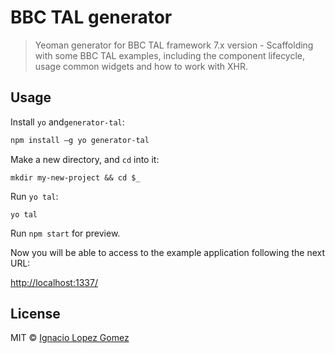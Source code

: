 # BBC TAL generator

> Yeoman generator for BBC TAL framework 7.x version - Scaffolding with some BBC TAL examples, including the component lifecycle, usage common widgets and how to work with XHR.

## Usage

Install `yo` and`generator-tal`:
```bash
npm install –g yo generator-tal
```

Make a new directory, and `cd` into it:
```
mkdir my-new-project && cd $_
```

Run `yo tal`:
```
yo tal
```

Run `npm start` for preview.

Now you will be able to access to the example application following the next URL:

[http://localhost:1337/](http://localhost:1337/)



## License

MIT © [Ignacio Lopez Gomez ](https://www.linkedin.com/in/ignaciolopezgomez/)

